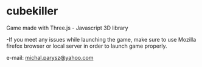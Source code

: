 # cubekiller
Game made with Three.js - Javascript 3D library

-If you meet any issues while launching the game, make sure to use Mozilla firefox browser or local server in order to launch game properly.

e-mail: michal.parysz@yahoo.com
